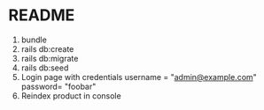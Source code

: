 # README
1. bundle
2. rails db:create
3. rails db:migrate
4. rails db:seed
5. Login page with credentials username = "admin@example.com" password= "foobar"
6. Reindex product in console
